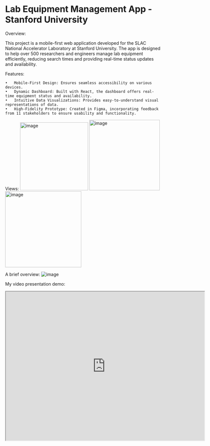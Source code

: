 # Lab Equipment Management App - Stanford University

Overview:

This project is a mobile-first web application developed for the SLAC National Accelerator Laboratory at Stanford University. The app is designed to help over 500 researchers and engineers manage lab equipment efficiently, reducing search times and providing real-time status updates and availability.

Features:

	•	Mobile-First Design: Ensures seamless accessibility on various devices.
	•	Dynamic Dashboard: Built with React, the dashboard offers real-time equipment status and availability.
	•	Intuitive Data Visualizations: Provides easy-to-understand visual representations of data.
	•	High-Fidelity Prototype: Created in Figma, incorporating feedback from 11 stakeholders to ensure usability and functionality.

 Views: 
 <img width="219" alt="image" src="https://github.com/user-attachments/assets/0ee2e9dc-8340-4935-9cd4-d96da1c07cae">
 <img width="227" alt="image" src="https://github.com/user-attachments/assets/15a506ba-853b-48e5-8af7-5b25f148932c">
 <img width="245" alt="image" src="https://github.com/user-attachments/assets/b819b531-27bf-4cfa-95f3-fe7e181433a7">

A brief overview:
![image](https://github.com/user-attachments/assets/3f19ac8f-616a-408d-ba70-cec1e511155f)

My video presentation demo:
<iframe src="https://drive.google.com/file/d/1JMXbnRTxG6eg8W7jaoxMDXRVpOBOSFo1/preview" width="640" height="480" allow="autoplay"></iframe>







 



